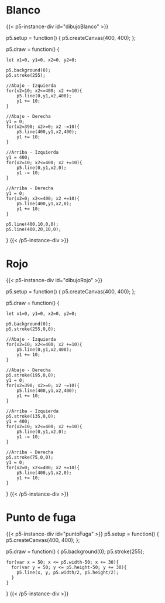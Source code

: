 # Blanco

{{< p5-instance-div id="dibujoBlanco" >}}

  p5.setup = function() {
    p5.createCanvas(400, 400);
  };

  p5.draw = function() {

    let x1=0, y1=0, x2=0, y2=0;

    p5.background(0);
    p5.stroke(255);

    //Abajo - Izquierda
    for(x2=10; x2<=400; x2 +=10){
        p5.line(0,y1,x2,400);
        y1 += 10;
    }
    
    //Abajo - Derecha
    y1 = 0;
    for(x2=390; x2>=0; x2 -=10){
        p5.line(400,y1,x2,400);
        y1 += 10;
    }

    //Arriba - Izquierda
    y1 = 400;
    for(x2=10; x2<=400; x2 +=10){
        p5.line(0,y1,x2,0);
        y1 -= 10;
    }

    //Arriba - Derecha
    y1 = 0;
    for(x2=0; x2<=400; x2 +=10){
        p5.line(400,y1,x2,0);
        y1 += 10;
    }

    p5.line(400,10,0,0);
    p5.line(400,20,10,0);
  }
{{< /p5-instance-div >}}


# Rojo

{{< p5-instance-div id="dibujoRojo" >}}

  p5.setup = function() {
    p5.createCanvas(400, 400);
  };

  p5.draw = function() {

    let x1=0, y1=0, x2=0, y2=0;

    p5.background(0);
    p5.stroke(255,0,0);

    //Abajo - Izquierda
    for(x2=10; x2<=400; x2 +=10){
        p5.line(0,y1,x2,400);
        y1 += 10;
    }
    
    //Abajo - Derecha
    p5.stroke(195,0,0);
    y1 = 0;
    for(x2=390; x2>=0; x2 -=10){
        p5.line(400,y1,x2,400);
        y1 += 10;
    }

    //Arriba - Izquierda
    p5.stroke(135,0,0);
    y1 = 400;
    for(x2=10; x2<=400; x2 +=10){
        p5.line(0,y1,x2,0);
        y1 -= 10;
    }

    //Arriba - Derecha
    p5.stroke(75,0,0);
    y1 = 0;
    for(x2=0; x2<=400; x2 +=10){
        p5.line(400,y1,x2,0);
        y1 += 10;
    }
  }
{{< /p5-instance-div >}}

# Punto de fuga

{{< p5-instance-div id="puntoFuga" >}}
  p5.setup = function() {
    p5.createCanvas(400, 400);
  };

  p5.draw = function() {
    p5.background(0);
    p5.stroke(255);

    for(var x = 50; x <= p5.width-50; x += 30){
      for(var y = 50; y <= p5.height-50; y += 30){
        p5.line(x, y, p5.width/2, p5.height/2);
      }
    }
  }
{{< /p5-instance-div >}}